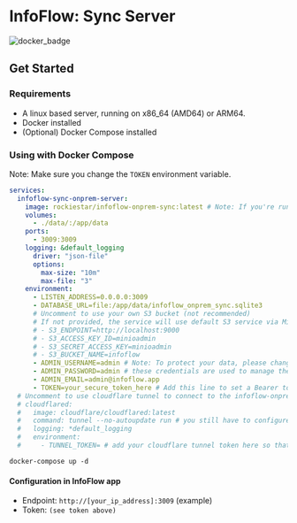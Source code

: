 # InfoFlow: Sync Server

![docker_badge](https://img.shields.io/docker/pulls/rockiestar/infoflow-onprem-sync.svg)

## Get Started

### Requirements

- A linux based server, running on x86_64 (AMD64) or ARM64.
- Docker installed
- (Optional) Docker Compose installed

### Using with Docker Compose

Note: Make sure you change the `TOKEN` environment variable.

```yaml
services:
  infoflow-sync-onprem-server:
    image: rockiestar/infoflow-onprem-sync:latest # Note: If you're running it on arm64, the tag should be `arm64-latest`
    volumes:
      - ./data/:/app/data
    ports:
      - 3009:3009
    logging: &default_logging
      driver: "json-file"
      options:
        max-size: "10m"
        max-file: "3"
    environment:
      - LISTEN_ADDRESS=0.0.0.0:3009
      - DATABASE_URL=file:/app/data/infoflow_onprem_sync.sqlite3
      # Uncomment to use your own S3 bucket (not recommended)
      # If not provided, the service will use default S3 service via Minio
      # - S3_ENDPOINT=http://localhost:9000
      # - S3_ACCESS_KEY_ID=minioadmin
      # - S3_SECRET_ACCESS_KEY=minioadmin
      # - S3_BUCKET_NAME=infoflow
      - ADMIN_USERNAME=admin # Note: To protect your data, please change this username and password
      - ADMIN_PASSWORD=admin # these credentials are used to manage the infoflow-onprem-sync service in the future
      - ADMIN_EMAIL=admin@infoflow.app
      - TOKEN=your_secure_token_here # Add this line to set a Bearer token for request authentication. PLEASE CHANGE IT!
  # Uncomment to use cloudflare tunnel to connect to the infoflow-onprem-sync service via public internet
  # cloudflared:
  #   image: cloudflare/cloudflared:latest
  #   command: tunnel --no-autoupdate run # you still have to configure the tunnel in the cloudflare dashboard
  #   logging: *default_logging
  #   environment:
  #     - TUNNEL_TOKEN= # add your cloudflare tunnel token here so that the service can connect to the infoflow-onprem-sync service via public internet

```

```shell
docker-compose up -d
```


#### Configuration in InfoFlow app

- Endpoint: `http://[your_ip_address]:3009` (example)
- Token: `(see token above)`
